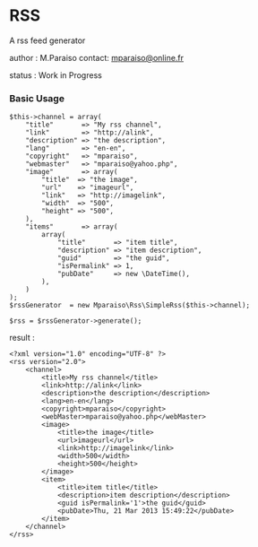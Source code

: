 RSS
===

A rss feed generator

author : M.Paraiso
contact: mparaiso@online.fr

status : Work in Progress

### Basic Usage

    $this->channel = array(
        "title"       => "My rss channel",
        "link"        => "http://alink",
        "description" => "the description",
        "lang"        => "en-en",
        "copyright"   => "mparaiso",
        "webmaster"   => "mparaiso@yahoo.php",
        "image"       => array(
            "title"  => "the image",
            "url"    => "imageurl",
            "link"   => "http://imagelink",
            "width"  => "500",
            "height" => "500",
        ),
        "items"       => array(
            array(
                "title"       => "item title",
                "description" => "item description",
                "guid"        => "the guid",
                "isPermalink" => 1,
                "pubDate"     => new \DateTime(),
            ),
        )
    );
    $rssGenerator  = new Mparaiso\Rss\SimpleRss($this->channel);

    $rss = $rssGenerator->generate();

result :

    <?xml version="1.0" encoding="UTF-8" ?>
    <rss version="2.0">
        <channel>
            <title>My rss channel</title>
            <link>http://alink</link>
            <description>the description</description>
            <lang>en-en</lang>
            <copyright>mparaiso</copyright>
            <webMaster>mparaiso@yahoo.php</webMaster>
            <image>
                <title>the image</title>
                <url>imageurl</url>
                <link>http://imagelink</link>
                <width>500</width>
                <height>500</height>
            </image>
            <item>
                <title>item title</title>
                <description>item description</description>
                <guid isPermalink='1'>the guid</guid>
                <pubDate>Thu, 21 Mar 2013 15:49:22</pubDate>
            </item>
        </channel>
    </rss>


